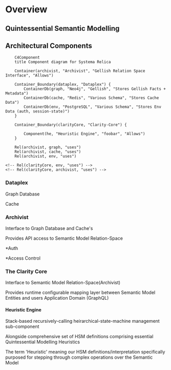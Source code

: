 # Overview

## Quintessential Semantic Modelling

## Architectural Components

```mermaid
    C4Component
    title Component diagram for Systema Relica

    Container(archivist, "Archivist", "Gellish Relation Space Interface", "Allows")

    Container_Boundary(dataplex, "Dataplex") {
        ContainerDb(graph, "Neo4j", "Gellish", "Stores Gellish Facts + Metadata")
        ContainerDb(cache, "Redis", "Various Schema", "Stores Cache Data")
        ContainerDb(env, "PostgreSQL", "Various Schema", "Stores Env Data (auth, session-state)")
    }

    Container_Boundary(clarityCore, "Clarity-Core") {

        Component(he, "Heuristic Engine", "foobar", "Allows")
    }

    Rel(archivist, graph, "uses")
    Rel(archivist, cache, "uses")
    Rel(archivist, env, "uses")
```

    <!-- Rel(clarityCore, env, "uses") -->
    <!-- Rel(clarityCore, archivist, "uses") -->
### Dataplex

Graph Database

Cache

### Archivist

Interface to Graph Database and Cache's

Provides API access to Semantic Model Relation-Space

*Auth

*Access Control

### The Clarity Core

Interface to Semantic Model Relation-Space(Archivist)

Provides runtime configurable mapping layer between Semantic Model Entities and users Application Domain (GraphQL)

#### Heuristic Engine

Stack-based recursively-calling heirarchical-state-machine management sub-component

Alongside comprehensive set of HSM definitions comprising essential Quintessential Modelling Heuristics

The term 'Heuristic' meaning our HSM definitions/interpretation specifically purposed for stepping through complex operations over the Semantic Model
